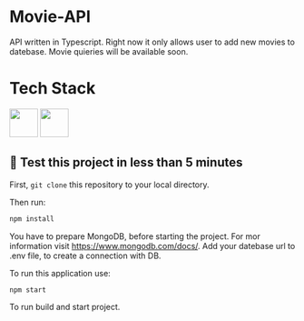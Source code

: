 # Movie-API

API written in Typescript. Right now it only allows user to add new movies to datebase. Movie quieries will be available soon.


# Tech Stack
<img width="50" height="50" src="https://cdn.worldvectorlogo.com/logos/nodejs-icon.svg" /> <img width="50" height="50" src="https://cdn.worldvectorlogo.com/logos/typescript.svg" /> 

## 🚀 Test this project in less than 5 minutes

First, `git clone` this repository to your local directory.

Then run:

```bash
npm install
```

You have to prepare MongoDB, before starting the project. For mor information visit https://www.mongodb.com/docs/.
Add your datebase url to .env file, to create a connection with DB.

To run this application use:

```bash
npm start
```
To run build and start project.
